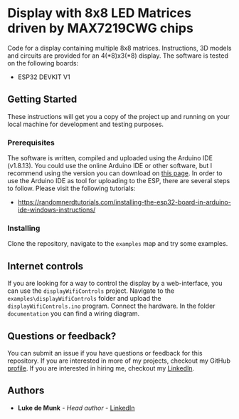 # Display with 8x8 LED Matrices driven by MAX7219CWG chips

Code for a display containing multiple 8x8 matrices. Instructions, 3D models and circuits are provided for an 4(*8)x3(*8) display. The software is tested on the following boards:

* ESP32 DEVKIT V1

## Getting Started

These instructions will get you a copy of the project up and running on your local machine for development and testing purposes.

### Prerequisites

The software is written, compiled and uploaded using the Arduino IDE (v1.8.13). You could use the online Arduino IDE or other software, but I recommend using the version you can download on [this page](https://www.arduino.cc/en/software). In order to use the Arduino IDE as tool for uploading to the ESP, there are several steps to follow. Please visit the following tutorials:

* https://randomnerdtutorials.com/installing-the-esp32-board-in-arduino-ide-windows-instructions/

### Installing

Clone the repository, navigate to the `examples` map and try some examples.

## Internet controls

If you are looking for a way to control the display by a web-interface, you can use the `displayWifiControls` project. Navigate to the `examples\displayWifiControls` folder and upload the `displayWifiControls.ino` program. Connect the hardware. In the folder `documentation` you can find a wiring diagram.

## Questions or feedback?

You can submit an issue if you have questions or feedback for this repository. If you are interested in more of my projects, checkout my GitHub [profile](https://github.com/LukedeMunk). If you are interested in hiring me, checkout my [LinkedIn](https://www.linkedin.com/in/luke-de-munk/).

## Authors

* **Luke de Munk** - *Head author* - [LinkedIn](https://www.linkedin.com/in/luke-de-munk/)